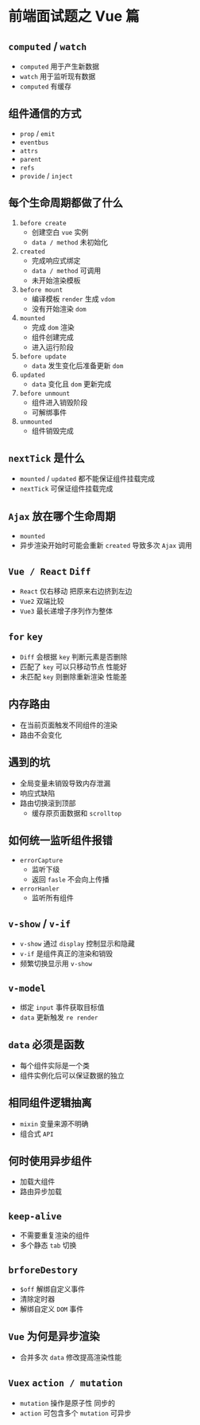 # 前端面试题之 Vue 篇

## `computed` / `watch`
- `computed` 用于产生新数据
- `watch` 用于监听现有数据
- `computed` 有缓存

## 组件通信的方式
- `prop` / `emit`
- `eventbus`
- `attrs`
- `parent`
- `refs`
- `provide` / `inject`

## 每个生命周期都做了什么
1. `before create`
    - 创建空白 `vue` 实例
    - `data / method` 未初始化
2. `created`
    - 完成响应式绑定
    - `data / method` 可调用
    - 未开始渲染模板
3. `before mount`
    - 编译模板 `render` 生成 `vdom`
    - 没有开始渲染 `dom`
4. `mounted`
    - 完成 `dom` 渲染
    - 组件创建完成
    - 进入运行阶段
5. `before update`
    - `data` 发生变化后准备更新 `dom`
6. `updated`
    - `data` 变化且 `dom` 更新完成
7. `before unmount`
    - 组件进入销毁阶段
    - 可解绑事件
8. `unmounted`
    - 组件销毁完成

## `nextTick` 是什么
- `mounted` / `updated` 都不能保证组件挂载完成
- `nextTick` 可保证组件挂载完成

## `Ajax` 放在哪个生命周期
- `mounted`
- 异步渲染开始时可能会重新 `created` 导致多次 `Ajax` 调用

## `Vue / React` `Diff`
- `React` 仅右移动 把原来右边挤到左边
- `Vue2` 双端比较
- `Vue3` 最长递增子序列作为整体

## `for` `key`
- `Diff` 会根据 `key` 判断元素是否删除
- 匹配了 `key` 可以只移动节点 性能好
- 未匹配 `key` 则删除重新渲染 性能差

## 内存路由
- 在当前页面触发不同组件的渲染
- 路由不会变化

## 遇到的坑
- 全局变量未销毁导致内存泄漏
- 响应式缺陷
- 路由切换滚到顶部
    - 缓存原页面数据和 `scrolltop`

## 如何统一监听组件报错
- `errorCapture`
    - 监听下级
    - 返回 `fasle` 不会向上传播
- `errorHanler`
    - 监听所有组件

## `v-show` / `v-if`
- `v-show` 通过 `display` 控制显示和隐藏
- `v-if` 是组件真正的渲染和销毁
- 频繁切换显示用 `v-show`

## `v-model`
- 绑定 `input` 事件获取目标值
- `data` 更新触发 `re render`

## `data` 必须是函数
- 每个组件实际是一个类
- 组件实例化后可以保证数据的独立

## 相同组件逻辑抽离
- `mixin` 变量来源不明确
- 组合式 `API`

## 何时使用异步组件
- 加载大组件
- 路由异步加载

## `keep-alive`
- 不需要重复渲染的组件
- 多个静态 `tab` 切换

## `brforeDestory`
- `$off` 解绑自定义事件
- 清除定时器
- 解绑自定义 `DOM` 事件

## `Vue` 为何是异步渲染
- 合并多次 `data` 修改提高渲染性能

## `Vuex` `action / mutation`
- `mutation` 操作是原子性 同步的
- `action` 可包含多个 `mutation` 可异步
